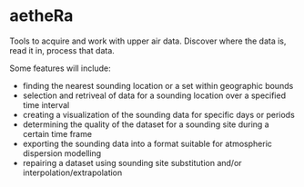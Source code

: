 aetheRa
=======

Tools to acquire and work with upper air data. Discover where the data is, read it in, process that data.

Some features will include:

- finding the nearest sounding location or a set within geographic bounds
- selection and retriveal of data for a sounding location over a specified time interval
- creating a visualization of the sounding data for specific days or periods
- determining the quality of the dataset for a sounding site during a certain time frame
- exporting the sounding data into a format suitable for atmospheric dispersion modelling
- repairing a dataset using sounding site substitution and/or interpolation/extrapolation
